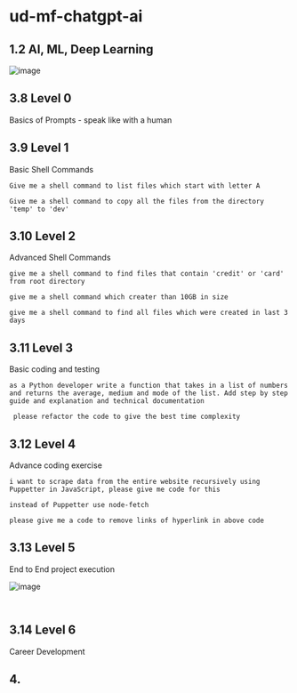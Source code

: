 # ud-mf-chatgpt-ai

## 1.2 AI, ML, Deep Learning

![image](https://github.com/GrytsenkoAndrey/ud-mf-chatgpt-ai/assets/63291871/e7539fb3-dbd3-4c4e-960d-3ce124ccb789)


## 3.8 Level 0

Basics of Prompts - speak like with a human

## 3.9 Level 1

Basic Shell Commands

```Give me a shell command to list files which start with letter A```

```Give me a shell command to copy all the files from the directory 'temp' to 'dev'```


## 3.10 Level 2

Advanced Shell Commands

```give me a shell command to find files that contain 'credit' or 'card' from root directory```

```give me a shell command which creater than 10GB in size```

```give me a shell command to find all files which were created in last 3 days```


## 3.11 Level 3

Basic coding and testing

```as a Python developer write a function that takes in a list of numbers and returns the average, medium and mode of the list. Add step by step guide and explanation and technical documentation ```

``` please refactor the code to give the best time complexity```


## 3.12 Level 4

Advance coding exercise

```i want to scrape data from the entire website recursively using Puppetter in JavaScript, please give me code for this ```

```instead of Puppetter use node-fetch ```

```please give me a code to remove links of hyperlink in above code```


## 3.13 Level 5 

End to End project execution

![image](https://github.com/GrytsenkoAndrey/ud-mf-chatgpt-ai/assets/63291871/d71e353c-4a96-4c4c-99cf-d281ca949bc3)


``` ```


## 3.14 Level 6

Career Development


## 4.
